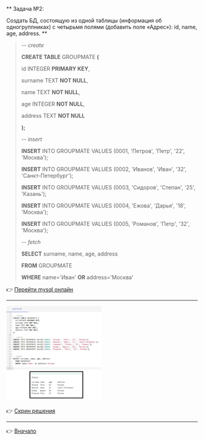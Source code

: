 <a id="return"></a>
** Задача №2: 

Создать БД, состоящую из одной таблицы (информация об одногруппниках) с четырьмя полями (добавить поле «Адрес»): id, name, age, address. ** 

>*-- create*
>
>**CREATE TABLE** GROUPMATE **(**
>
>id INTEGER **PRIMARY KEY**,
>
>surname TEXT **NOT NULL**,
>
>name TEXT **NOT NULL**,
>
>age INTEGER **NOT NULL**,
>
>address TEXT **NOT NULL**
>
>**);**
>
>*-- insert*
>
>**INSERT** INTO GROUPMATE VALUES (0001, 'Петров', 'Петр', '22', 'Москва');
>
>**INSERT** INTO GROUPMATE VALUES (0002, 'Иванов', 'Иван', '32',
'Санкт-Петербург');
>
>**INSERT** INTO GROUPMATE VALUES (0003, 'Сидоров', 'Степан', '25', 'Казань');
>
>**INSERT** INTO GROUPMATE VALUES (0004, 'Ежова', 'Дарья', '18', 'Москва');
>
>**INSERT** INTO GROUPMATE VALUES (0005, 'Романов', 'Петр', '32', 'Москва');
>
>*-- fetch*
>
>**SELECT** surname, name, age, address
>
> **FROM** GROUPMATE
>
>   **WHERE** name='Иван' **OR** address='Москва'

:point_right: [Перейти mysql онлайн ](https://onecompiler.com/mysql/3ysqhgccr "Перейти")

---

<img src="1.jpg" height=250 width="250"/>

:point_right: [Скрин решения](https://github.com/ANT050/Homework_20.12.2022-web/blob/main/Task_2/1.jpg "Открыть")

---

:point_right: [Вначало](#return "Вернуться вначало")